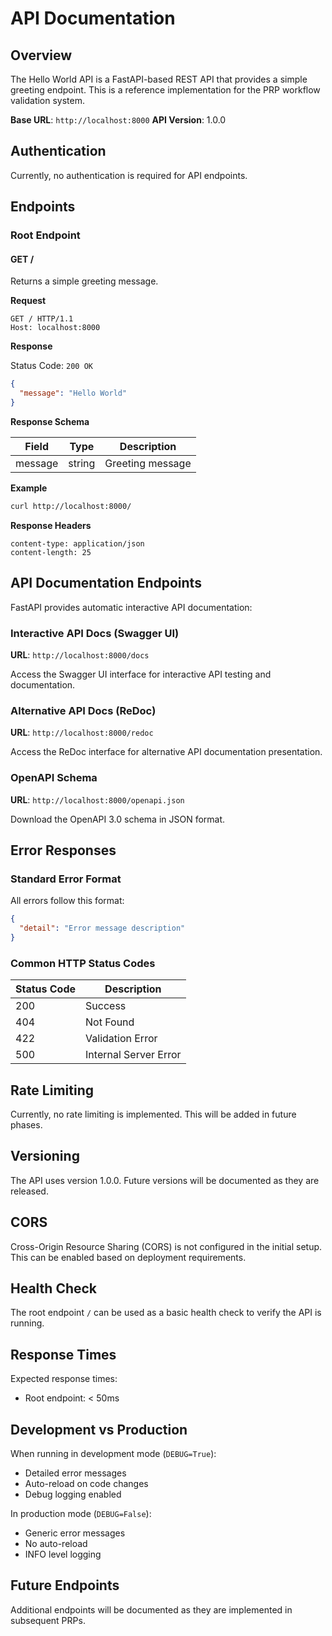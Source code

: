 # API Documentation

## Overview

The Hello World API is a FastAPI-based REST API that provides a simple greeting endpoint. This is a reference implementation for the PRP workflow validation system.

**Base URL**: `http://localhost:8000`
**API Version**: 1.0.0

## Authentication

Currently, no authentication is required for API endpoints.

## Endpoints

### Root Endpoint

#### GET /

Returns a simple greeting message.

**Request**

```http
GET / HTTP/1.1
Host: localhost:8000
```

**Response**

Status Code: `200 OK`

```json
{
  "message": "Hello World"
}
```

**Response Schema**

| Field | Type | Description |
|-------|------|-------------|
| message | string | Greeting message |

**Example**

```bash
curl http://localhost:8000/
```

**Response Headers**

```
content-type: application/json
content-length: 25
```

## API Documentation Endpoints

FastAPI provides automatic interactive API documentation:

### Interactive API Docs (Swagger UI)

**URL**: `http://localhost:8000/docs`

Access the Swagger UI interface for interactive API testing and documentation.

### Alternative API Docs (ReDoc)

**URL**: `http://localhost:8000/redoc`

Access the ReDoc interface for alternative API documentation presentation.

### OpenAPI Schema

**URL**: `http://localhost:8000/openapi.json`

Download the OpenAPI 3.0 schema in JSON format.

## Error Responses

### Standard Error Format

All errors follow this format:

```json
{
  "detail": "Error message description"
}
```

### Common HTTP Status Codes

| Status Code | Description |
|-------------|-------------|
| 200 | Success |
| 404 | Not Found |
| 422 | Validation Error |
| 500 | Internal Server Error |

## Rate Limiting

Currently, no rate limiting is implemented. This will be added in future phases.

## Versioning

The API uses version 1.0.0. Future versions will be documented as they are released.

## CORS

Cross-Origin Resource Sharing (CORS) is not configured in the initial setup. This can be enabled based on deployment requirements.

## Health Check

The root endpoint `/` can be used as a basic health check to verify the API is running.

## Response Times

Expected response times:
- Root endpoint: < 50ms

## Development vs Production

When running in development mode (`DEBUG=True`):
- Detailed error messages
- Auto-reload on code changes
- Debug logging enabled

In production mode (`DEBUG=False`):
- Generic error messages
- No auto-reload
- INFO level logging

## Future Endpoints

Additional endpoints will be documented as they are implemented in subsequent PRPs.
